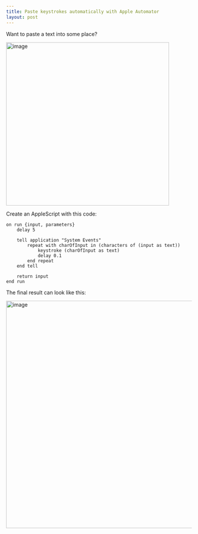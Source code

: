 ```yaml
---
title: Paste keystrokes automatically with Apple Automator
layout: post
---
```


Want to paste a text into some place?

<img width="442" alt="image" src="https://user-images.githubusercontent.com/1079135/146840229-9cac9b82-6c59-4b9c-bcb1-69f638936bfb.png">

Create an AppleScript with this code:

```applescript
on run {input, parameters}
	delay 5
	
	tell application "System Events"
		repeat with charOfInput in (characters of (input as text))
			keystroke (charOfInput as text)
			delay 0.1
		end repeat
	end tell
	
	return input
end run
```

The final result can look like this:

<img width="616" alt="image" src="https://user-images.githubusercontent.com/1079135/146840130-4d4a9874-88e7-4f7e-afd5-07def3edc15d.png">
